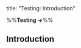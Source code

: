 <frontmatter>
title: "Testing: Introduction"
</frontmatter>

<link rel="stylesheet" href="{{baseUrl}}/css/textbook.css">

<div class="website-content" id="all">

%%**Testing →**%%

<div id="title">

## Introduction
</div>
<div id="main">

<include src="what/embed.md" boilerplate  />
<include src="testability/embed.md" boilerplate  />

</div>

</div>
